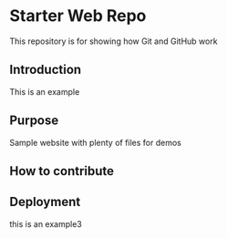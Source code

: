 # Starter Web Repo

This repository is for showing how Git and GitHub work
	
## Introduction

This is an example

## Purpose

Sample website with plenty of files for demos

## How to contribute

## Deployment
this is an example3

